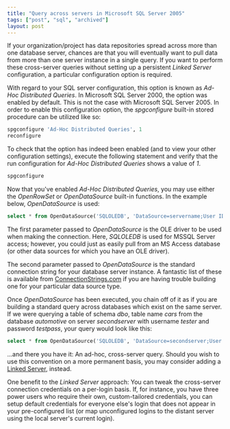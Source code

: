 ```yaml
---
title: "Query across servers in Microsoft SQL Server 2005"
tags: ["post", "sql", "archived"]
layout: post
---
```


If your organization/project has data repositories spread across more
than one database server, chances are that you will eventually want to
pull data from more than one server instance in a single query. If you
want to perform these cross-server queries without setting up a
persistent _Linked Server_ configuration, a particular configuration
option is required.<!--more-->

With regard to your SQL server configuration, this option is known as
_Ad-Hoc Distributed Queries_. In Microsoft SQL Server 2000, the option
was enabled by default. This is not the case with Microsoft SQL Server 2005. In order to enable this configuration option, the _spgconfigure_
built-in stored procedure can be utilized like so:

```sql
spgconfigure 'Ad-Hoc Distributed Queries', 1
reconfigure
```

To check that the option has indeed been enabled (and to view your other
configuration settings), execute the following statement and verify that
the run configuration for _Ad-Hoc Distributed Queries_ shows a value of
_1_.

```sql
spgconfigure
```

Now that you've enabled _Ad-Hoc Distributed Queries_, you may use either
the _OpenRowSet_ or _OpenDataSource_ built-in functions. In the example
below, _OpenDataSource_ is used:

```sql
select * from OpenDataSource('SQLOLEDB', 'DataSource=servername;User ID=user;Password=password').databasename.schema.tablename
```

The first parameter passed to _OpenDataSource_ is the OLE driver to be
used when making the connection. Here, _SQLOLEDB_ is used for MSSQL
Server access; however, you could just as easily pull from an MS Access
database (or other data sources for which you have an OLE driver).

The second parameter passed to _OpenDataSource_ is the standard
connection string for your database server instance. A fantastic list of
these is available from
[ConnectionStrings.com](https://www.connectionstrings.com) if you are
having trouble building one for your particular data source type.

Once _OpenDataSource_ has been executed, you chain off of it as if you
are building a standard query across databases which exist on the same
server. If we were querying a table of schema _dbo_, table name _cars_
from the database _automotive_ on server _secondserver_ with username
_tester_ and password _testpass_, your query would look like this:

```sql
select * from OpenDataSource('SQLOLEDB', 'DataSource=secondserver;User ID=tester;Password=testpass').automotive.dbo.cars
```

...and there you have it: An ad-hoc, cross-server query. Should you wish
to use this convention on a more permanent basis, you may consider adding a
[Linked Server](https://learn.microsoft.com/en-us/sql/relational-databases/linked-servers/linked-servers-database-engine),
instead.

One benefit to the _Linked Server_ approach: You can tweak the
cross-server connection credentials on a per-login basis. If, for
instance, you have three power users who require their own,
custom-tailored credentials, you can setup default credentials for
everyone else's login that does not appear in your pre-configured list
(or map unconfigured logins to the distant server using the local
server's current login).
